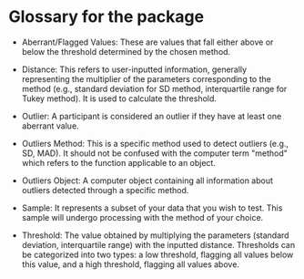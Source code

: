 # Glossary for the package

* Aberrant/Flagged Values: These are values that fall either above or below the threshold determined by the chosen method.

* Distance: This refers to user-inputted information, generally representing the multiplier of the parameters corresponding to the method (e.g., standard deviation for SD method, interquartile range for Tukey method). It is used to calculate the threshold.

* Outlier: A participant is considered an outlier if they have at least one aberrant value.

* Outliers Method: This is a specific method used to detect outliers (e.g., SD, MAD). It should not be confused with the computer term "method" which refers to the function applicable to an object.

* Outliers Object: A computer object containing all information about outliers detected through a specific method.

* Sample: It represents a subset of your data that you wish to test. This sample will undergo processing with the method of your choice.

* Threshold: The value obtained by multiplying the parameters (standard deviation, interquartile range) with the inputted distance. Thresholds can be categorized into two types: a low threshold, flagging all values below this value, and a high threshold, flagging all values above.
